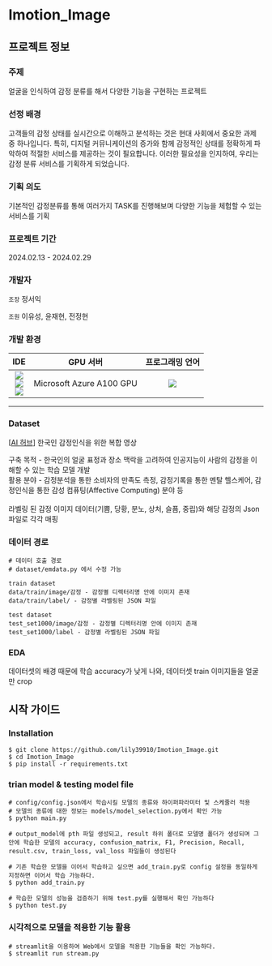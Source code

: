 # Imotion_Image


## 프로젝트 정보
### 주제
얼굴을 인식하여 감정 분류를 해서 다양한 기능을 구현하는 프로젝트

### 선정 배경
고객들의 감정 상태를 실시간으로 이해하고 분석하는 것은 현대 사회에서 중요한 과제 중 하나입니다. 특히, 디지털 커뮤니케이션의 증가와 함께 감정적인 상태를 정확하게 파악하여 적절한 서비스를 제공하는 것이 필요합니다. 이러한 필요성을 인지하여, 우리는 감정 분류 서비스를 기획하게 되었습니다.

### 기획 의도
기본적인 감정분류를 통해 여러가지 TASK를 진행해보며 다양한 기능을 체험할 수 있는 서비스를 기획

### 프로젝트 기간
2024.02.13 - 2024.02.29
### 개발자
```조장``` 정서익

```조원``` 이유성, 윤재현, 전정현

### 개발 환경
|IDE|GPU 서버|프로그래밍 언어|
|:-----:|:-----:|:-----:|
|<img src="https://img.shields.io/badge/visualstudiocode-007ACC?style=for-the-badge&logo=visualstudiocode&logoColor=white"><br/><img src="https://img.shields.io/badge/github-181717?style=for-the-badge&logo=github&logoColor=white"><br/><img src="https://img.shields.io/badge/git-F05032?style=for-the-badge&logo=git&logoColor=white">|Microsoft Azure A100 GPU|<img src="https://img.shields.io/badge/python-3776AB?style=for-the-badge&logo=python&logoColor=white">|
---- -
### Dataset
[<a href="https://www.aihub.or.kr/">AI 허브</a>] 한국인 감정인식을 위한 복합 영상

<div>
구축 목적 - 한국인의 얼굴 표정과 장소 맥락을 고려하여 인공지능이 사람의 감정을 이해할 수 있는 학습 모델 개발<br/>
활용 분야 - 감정분석을 통한 소비자의 만족도 측정, 감정기록을 통한 멘탈 헬스케어, 감정인식을 통한 감성 컴퓨팅(Affective Computing) 분야 등<br/><br/>
라벨링 된 감정 이미지 데이터(기쁨, 당황, 분노, 상처, 슬픔, 중립)와 해당 감정의 Json파일로 각각 매핑
</div>

### 데이터 경로
```
# 데이터 호출 경로
# dataset/emdata.py 에서 수정 가능
```

```
train dataset
data/train/image/감정 - 감정별 디렉터리명 안에 이미지 존재
data/train/label/ - 감정별 라벨링된 JSON 파일
```
```
test dataset
test_set1000/image/감정 - 감정별 디렉터리명 안에 이미지 존재
test_set1000/label - 감정별 라벨링된 JSON 파일
```


### EDA
데이터셋의 배경 때문에 학습 accuracy가 낮게 나와, 데이터셋 train 이미지들을 얼굴만 crop



## 시작 가이드
### Installation
```
$ git clone https://github.com/lily39910/Imotion_Image.git
$ cd Imotion_Image
$ pip install -r requirements.txt
```
### trian model & testing model file
```
# config/config.json에서 학습시킬 모델의 종류와 하이퍼파라미터 및 스케줄러 적용
# 모델의 종류에 대한 정보는 models/model_selection.py에서 확인 가능
$ python main.py

# output_model에 pth 파일 생성되고, result 하위 폴더로 모델명 폴더가 생성되며 그 안에 학습한 모델의 accuracy, confusion_matrix, F1, Precision, Recall, result.csv, train_loss, val_loss 파일들이 생성된다

# 기존 학습한 모델을 이어서 학습하고 싶으면 add_train.py로 config 설정을 동일하게 지정하면 이어서 학습 가능하다. 
$ python add_train.py

# 학습한 모델의 성능을 검증하기 위해 test.py를 실행해서 확인 가능하다
$ python test.py
```

### 시각적으로 모델을 적용한 기능 활용
```
# streamlit을 이용하여 Web에서 모델을 적용한 기능들을 확인 가능하다.
$ streamlit run stream.py
```
